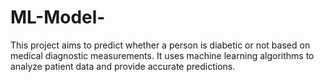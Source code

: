 # ML-Model-
This project aims to predict whether a person is diabetic or not based on medical diagnostic measurements. It uses machine learning algorithms to analyze patient data and provide accurate predictions.
